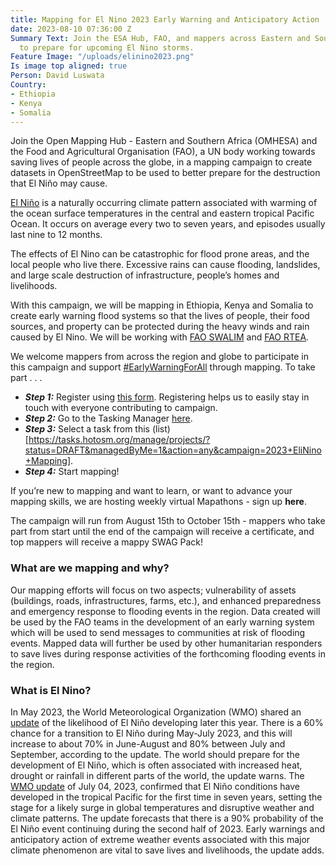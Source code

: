 ```yaml
---
title: Mapping for El Nino 2023 Early Warning and Anticipatory Action
date: 2023-08-10 07:36:00 Z
Summary Text: Join the ESA Hub, FAO, and mappers across Eastern and Southern Africa
  to prepare for upcoming El Nino storms.
Feature Image: "/uploads/elinino2023.png"
Is image top aligned: true
Person: David Luswata
Country:
- Ethiopia
- Kenya
- Somalia
---
```


Join the Open Mapping Hub - Eastern and Southern Africa (OMHESA) and the Food and Agricultural Organisation (FAO), a UN body working towards saving lives of people across the globe, in a mapping campaign to create datasets in OpenStreetMap to be used to better prepare for the destruction that El Niño may cause.

[El Niño](https://public.wmo.int/en/media/press-release/wmo-update-prepare-el-ni%C3%B1o) is a naturally occurring climate pattern associated with warming of the ocean surface temperatures in the central and eastern tropical Pacific Ocean. It occurs on average every two to seven years, and episodes usually last nine to 12 months.

The effects of El Nino can be catastrophic for flood prone areas, and the local people who live there. Excessive rains can cause flooding, landslides, and large scale destruction of infrastructure, people’s homes and livelihoods.

With this campaign, we will be mapping in Ethiopia, Kenya and Somalia to create early warning flood systems so that the lives of people, their food sources, and property can be protected during the heavy winds and rain caused by El Nino. We will be working with [FAO SWALIM](http://www.faoswalim.org/) and [FAO RTEA](https://www.fao.org/africa/eastern-africa/en/).

We welcome mappers from across the region and globe to participate in this campaign and support [#EarlyWarningForAll](https://www.undrr.org/early-warnings-for-all) through mapping. To take part . . .

* ***Step 1:*** Register using [this form](https://forms.gle/4Vn5teNCy59ZZzj67). Registering helps us to easily stay in touch with everyone contributing to campaign.
* ***Step 2:*** Go to the Tasking Manager [here](https://tasks.hotosm.org/).
* ***Step 3:*** Select a task from this (list)[https://tasks.hotosm.org/manage/projects/?status=DRAFT&managedByMe=1&action=any&campaign=2023+EliNino+Mapping].
* ***Step 4:*** Start mapping!

If you’re new to mapping and want to learn, or want to advance your mapping skills, we are hosting weekly virtual Mapathons - sign up **here**.

The campaign will run from August 15th to October 15th - mappers who take part from start until the end of the campaign will receive a certificate, and top mappers will receive a mappy SWAG Pack! 

### What are we mapping and why?

Our mapping efforts will focus on two aspects; vulnerability of assets (buildings, roads, infrastructures, farms, etc.), and enhanced preparedness and emergency response to flooding events in the region. Data created will be used by the FAO teams in the development of an early warning system which will be used to send messages to communities at risk of flooding events. Mapped data will further be used by other humanitarian responders to save lives during response activities of the forthcoming flooding events in the region.

### What is El Nino?

In May 2023, the World Meteorological Organization (WMO) shared an [update](https://public.wmo.int/en/media/press-release/wmo-update-prepare-el-ni%C3%B1o) of the likelihood of El Niño developing later this year. There is a 60% chance for a transition to El Niño during May-July 2023, and this will increase to about 70% in June-August and 80% between July and September, according to the update. The world should prepare for the development of El Niño, which is often associated with increased heat, drought or rainfall in different parts of the world, the update warns. The [WMO update](https://public.wmo.int/en/media/press-release/world-meteorological-organization-declares-onset-of-el-ni%C3%B1o-conditions) of July 04, 2023, confirmed that El Niño conditions have developed in the tropical Pacific for the first time in seven years, setting the stage for a likely surge in global temperatures and disruptive weather and climate patterns. The update forecasts that there is a 90% probability of the El Niño event continuing during the second half of 2023. Early warnings and anticipatory action of extreme weather events associated with this major climate phenomenon are vital to save lives and livelihoods, the update adds.
